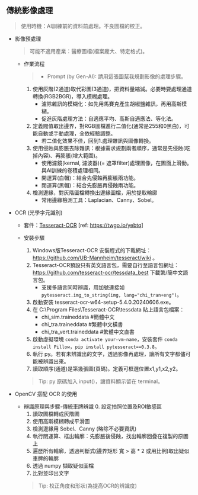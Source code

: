 ## 傳統影像處理

> 使用時機：AI訓練前的資料前處理。不良圖檔的校正。

- 影像預處理
    > 可能不適用產業：醫療圖檔(檔案龐大、特定格式)。
    - 作業流程
        > - Prompt (by Gen-AI): 請用這張圖幫我規劃影像的處理步驟。
        
        1. 使用灰階(2通道)取代彩圖(3通道)，把資料量縮減。必要時要處理通道轉換(RGB2BGR)，導入模糊處理。
            - 濾除雜訊的模糊化：如先用馬賽克產生胡椒鹽雜訊，再用高斯模糊。 
            - 促進灰階處理方法：自適應平均、高斯自適應法、等化法。
        2. 定義閥值取出邊界，對RGB圖檔進行二值化(通常是255和0黑白)，可能自動或手動處理，全依經驗調整。
            - 若二值化效果不佳，回到1.處理雜訊與圖像轉換。
        3. 使用侵蝕與膨脹去除雜訊：根據需求規劃兩者順序，通常是先侵蝕(吃掉內容)、再膨脹(增大範圍)。
            - 使用濾鏡(kernal, 濾波器)(= 遮罩filter)處理圖像，在圖面上滑動。與AI訓練的卷積處理相同。
            - 開運算(白帽)：結合先侵蝕再膨脹兩功能。
            - 閉運算(黑帽)：結合先膨脹再侵蝕兩功能。
        4. 檢測邊緣，對灰階圖檔轉換出邊緣圖檔，用於提取輪廓
            - 常用邊緣檢測工具：Laplacian、Canny、Sobel。

- OCR (光學字元識別)
    - 套件：[Tesseract-OCR](https://github.com/tesseract-ocr/tesseract) [ref: https://twgo.io/yebtq]
    - 安裝步驟
        1. Windows版Tesseract-OCR 安裝程式的下載網址：https://github.com/UB-Mannheim/tesseract/wiki 。
        2. Tesseract-OCR預設只有英文語言包，需要自行至語言包網址：https://github.com/tesseract-ocr/tessdata_best 下載繁/簡中文語言包。
            - 支援多語言同時辨識，用加號連接如 `pytesseract.img_to_string(img, lang="chi_tran+eng")`。
        3. 啟動安裝 tesseract-ocr-w64-setup-5.4.0.20240606.exe。
        4. 在 C:\Program Files\Tesseract-OCR\tessdata 貼上語言包檔案：
            - chi_sim.traineddata       #簡體中文
            - chi_tra.traineddata       #繁體中文橫書
            - chi_tra_vert.traineddata  #繁體中文直書
        5. 啟動虛擬環境 `conda activate your-vm-name`，安裝套件 `conda install Pillow`，`pip install pytesseract==0.3.8`。
        6. 執行 py。若有未辨識出的文字，透過影像再處理，讓所有文字都儘可能被辨識出來。
        7. 讀取順序(通道)是第幾張圖(頁碼)。定義可框選位置x1,y1,x2,y2。

        > Tip: py 原碼加入 input()，讓資料顯示留在 terminal。

- OpenCV 搭配 OCR 的使用
    - 辨識原理與步驟-傳統車牌辨識
        0. 設定拍照位置及ROI敏感區
        1. 讀取圖檔轉成灰階圖
        2. 使用高斯模糊轉成平滑圖
        3. 檢測邊緣用 Sobel、Canny (略除不必要資訊)
        4. 執行閉運算、框出輪廓：先膨脹後侵蝕，找出輪廓回疊在複製的原圖上
        5. 遍歷所有輪廓，透過判斷式(邊界矩形 寬 > 高 * 2 或用比例)取出疑似車牌的輪廓
        6. 透過 numpy 擷取疑似圖檔
        7. 比對並印出文字
        > Tip: 校正角度和形狀(為提高OCR的辨識度)